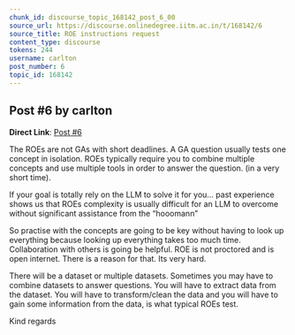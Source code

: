 ```yaml
---
chunk_id: discourse_topic_168142_post_6_00
source_url: https://discourse.onlinedegree.iitm.ac.in/t/168142/6
source_title: ROE instructions request
content_type: discourse
tokens: 244
username: carlton
post_number: 6
topic_id: 168142
---
```


## Post #6 by carlton

**Direct Link**: [Post #6](https://discourse.onlinedegree.iitm.ac.in/t/168142/6)

The ROEs are not GAs with short deadlines. A GA question usually tests one concept in isolation. ROEs typically require you to combine multiple concepts and use multiple tools in order to answer the question. (in a very short time).

If your goal is totally rely on the LLM to solve it for you… past experience shows us that ROEs complexity is usually difficult for an LLM to overcome without significant assistance from the “hooomann”

So practise with the concepts are going to be key without having to look up everything because looking up everything takes too much time. Collaboration with others is going be helpful. ROE is not proctored and is open internet. There is a reason for that. Its very hard.

There will be a dataset or multiple datasets. Sometimes you may have to combine datasets to answer questions. You will have to extract data from the dataset. You will have to transform/clean the data and you will have to gain some information from the data, is what typical ROEs test.

Kind regards
